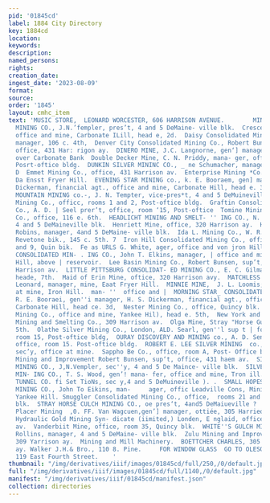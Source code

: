 ```yaml
---
pid: '01845cd'
label: 1884 City Directory
key: 1884cd
location: 
keywords: 
description: 
named_persons: 
rights: 
creation_date: 
ingest_date: '2023-08-09'
format: 
source: 
order: '1845'
layout: cmhc_item
text: 'MUSIC STORE,  LEONARD WORCESTER, 606 HARRISON AVENUE.        MIN 2  0 MIN     COMSTOCK
  MINING CO., J.N.’fempler, pres’t, 4 and 5 DeMaine- ville blk.  Crescent Mining Co.,
  office and mine, Carbonate ILill, head e, 2d.  Daisy Consolidated Mining Co., gen’]
  manager, 106 c. 4th,  Denver City Consolidated Mining Co., Robert Bunsen, sup’t,
  office, 431 Har: rigon ay.  DINERO MINE, J.C. Langnorne, gen‘] manager, office,
  over Carbonate Bank  Double Decker Mine, C. N. Priddy, mana- ger, office, room 3,
  Posrt-oftice bldg.  DUNKIN SILVER MININC CO., _ ne Schumacher, manager, 25 Quincy
  D  Emmet Mining Co., office, 431 Harrison av.  Enterprise Mining *Co., office at
  Da Ensst Fryer Hill.  EVENING STAR MINING co., k. E. Booraem, gen] manager, H. 3.
  Dickerman, financial agt., office and mine, Carbonate Hill, head e. 3d.  L. Rogers,     FLETCHER
  MOUNTAIN MINING co.-, J. N. Tempter, vice-pres*t, 4 and 5 DeMuineville ‘blk. !  -Fulten
  Mining Co., officc, rooms 1 and 2, Post-oftice bldg.  Graftin Consolidated Mining
  Co., A. D. | Seel prer’t, office, room ‘15, Post-oftice  Tomine Mining and Milllng
  Co., office, 116 e. 6th.  HEADLICHT MINING AND SMELT- '' ING CO., N. Rollins, sec’y,
  4 and 5 DeMaineville blk.  Henriett Mine, office, 320 Harrison ay.  HOPKINS MINE,     N.
  Robins, manager, 4and 5 DeMaine- ville blk.  Ida L. Mining Co., W. R. CU ae . manager,
  Revetone bik., 145 c. 5th. 7  Iron Hill Consolidated Mining Co., office, rooms 8
  and 9, Quin bik.  Fe as URLS G. White, ager, office and von jron Hill,  LEADVILLE
  CONSOLIDATED MIN- . ING CO., John T. Elkins, manager, | office and mines, Carbonate
  Hill, above | reservoir.  Lee Basin Mining Co., Robert Bunsen, sup’t, office, 431
  Harrison av.  LITTLE PITTSBURG CONSOLIDAT- ED MINING CO., E. C. Gilman, manager,
  heade, 7th.  Maid of Erin Mine, oftice, 320 Harrison avy.  MATCHLESS MINE, L. C.
  Leonard, manager, mine, Eaat Fryer Hill.  MINNIE MINE,  J. L. Loomis; manager, office
  at mine, Iron Hill.  man- ''  office and |  MORNING STAR_ CONSOLIDATED MINING CO.,
  R. E. Booraei, gen''i manager, H. S. Dickerman, financial agt., office and mine,
  Carbonate Hill, head ce. 3d,  Nester Mining Co., office, Quincy blk.  New Pittsburgh
  Mining Co., office and mine, Yankee Hil), head e. 5th,  New York and Mt. Bartlett
  Mining and Smelting Co., 309 Harrison av.  Olga Mine, Stray "Horse Gulch, head e.
  5th.  Olathe Silver Mining Co., London, ALD. Searl, gen''l sup t | for Golo., office,
  room 15, Post-oftice bldg,  OURAY DISCOVERY AND MINING co., A. D. Senrzl, sup''t,
  office, room 15. Post-oftice bldg.  ROBERT E. LEE SILVER MINING  co., E. A. Guilbault,
  sec’y, office at mine.  Sappho Be Co., office, room A, Post- Office bidg.  SLY Land,
  Mining and Improvement Robert Bunsen, sup‘t, office, 431 haem av.  SILVER BULLION
  MINING CO., J,N.Vempler, sec''y, 4 and 5 De Maince- ville blk.  SILVER CORD COMBINATION
  MIN- ING CO., T. S. Wood, gen’! mana- fer, office and mine, Tron ill.  SILVERTHORNE
  TUNNEL CO. fi Set TioNs, sec y,4 and 5 DeMuineville ). .  SMALL HOPES CONSOLIDATED
  MINING CO., John To Eikins, man-     ager, offic Leadville Cons, Mining Co., mines,
  Yankee Hill. Smuggler Consolidated Mining Co., office,  rooms 21 and 22, Quincy
  blk.  STRAY HORSE CULCH MINING CO., oe pres‘t, 4and5 DeMaiueville ?  Twin eee Consolidated
  Placer Mining  ,0. FF. Van Wagcuen,gen’] manager, ottiée, 305 Harrieon,  Twin Laker
  Hydraulic Gold Mining Syn- dicate (iimited,) Londen, E nglaid, office, 305 Harrison
  av.  Vanderbiit Mine, office, room 35, Quincy blk.  WHITE''S GULCH MINING CO.,  N.
  Rollins, manager, 4 and 5 DeMaine- ville blk.  Zulu Mining and Improvement Co.,
  309 Yarrison ay.  Mining and Mill Machinery.  BOETTCHER CHARLES, 305 and 307 Harrison
  ay. Walker J.H.& Bro., 110 8. Pine.     FOR WINDOW GLASS  GO TO OLESON & OVREN’S,
  119 East Fourth Street.    '
thumbnail: "/img/derivatives/iiif/images/01845cd/full/250,/0/default.jpg"
full: "/img/derivatives/iiif/images/01845cd/full/1140,/0/default.jpg"
manifest: "/img/derivatives/iiif/01845cd/manifest.json"
collection: directories
---
```

